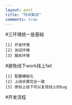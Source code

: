 ```yaml
---
layout: post
title: "持续集成"
comments: true
---
```


#三环境统一是基础

    [1] 开发环境
    [2] 测试环境
    [3] 服务环境

#避免线下work线上fail

    [1] 配置模版化
    [2] 上线步骤完全一致
    [3] 原则上线下可以复现线上的bug

#开发流程
